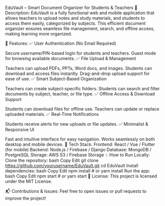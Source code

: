 EduVault – Smart Document Organizer for Students & Teachers
📌 Description:
EduVault is a fully functional web and mobile application that allows teachers to upload notes and study materials, and students to access them easily, categorized by subjects. This efficient document organizer ensures seamless file management, search, and offline access, making learning more organized.

🚀 Features:
✅ User Authentication (No Email Required)

Secure username/PIN-based login for students and teachers.
Guest mode for browsing available documents.
✅ File Upload & Management

Teachers can upload PDFs, PPTs, Word docs, and images.
Students can download and access files instantly.
Drag-and-drop upload support for ease of use.
✅ Smart Subject-Based Organization

Teachers can create subject-specific folders.
Students can search and filter documents by subject, teacher, or file type.
✅ Offline Access & Download Support

Students can download files for offline use.
Teachers can update or replace uploaded materials.
✅ Real-Time Notifications

Students receive alerts for new uploads or file updates.
✅ Minimalist & Responsive UI

Fast and intuitive interface for easy navigation.
Works seamlessly on both desktop and mobile devices.
🔧 Tech Stack:
Frontend: React / Vue / Flutter (for mobile)
Backend: Node.js / Firebase / Django
Database: MongoDB / PostgreSQL
Storage: AWS S3 / Firebase Storage
💡 How to Run Locally:
Clone the repository:
bash
Copy
Edit
git clone https://github.com/yourusername/EduVault.git
cd EduVault
Install dependencies:
bash
Copy
Edit
npm install  # or yarn install
Run the app:
bash
Copy
Edit
npm start  # or yarn start
📜 License:
This project is licensed under the MIT License.

📬 Contributions & Issues:
Feel free to open issues or pull requests to improve the project!
